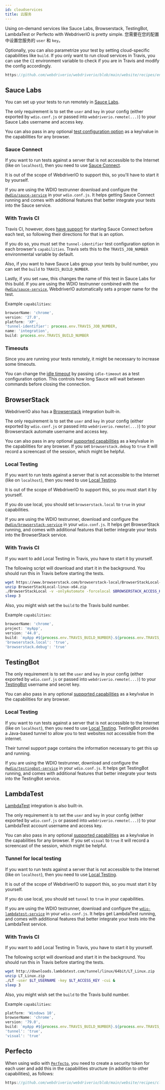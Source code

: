 ```yaml
---
id: cloudservices
title: 云服务
---
```


Using on-demand services like Sauce Labs, Browserstack, TestingBot, LambdaTest or Perfecto with WebdriverIO is pretty simple. 您需要在您的配置中设置您服务的 `user` 和 `key`。

Optionally, you can also parametrize your test by setting cloud-specific capabilities like `build`. If you only want to run cloud services in Travis, you can use the `CI` environment variable to check if you are in Travis and modify the config accordingly.

```js reference useHTTPS
https://github.com/webdriverio/webdriverio/blob/main/website/recipes/env-variables.js
```

## Sauce Labs

You can set up your tests to run remotely in [Sauce Labs](https://saucelabs.com).

The only requirement is to set the `user` and `key` in your config (either exported by `wdio.conf.js` or passed into `webdriverio.remote(...)`) to your Sauce Labs username and access key.

You can also pass in any optional [test configuration option](https://docs.saucelabs.com/dev/test-configuration-options/) as a key/value in the capabilities for any browser.

### Sauce Connect

If you want to run tests against a server that is not accessible to the Internet (like on `localhost`), then you need to use [Sauce Connect](https://docs.saucelabs.com/secure-connections/#sauce-connect-proxy).

It is out of the scope of WebdriverIO to support this, so you'll have to start it by yourself.

If you are using the WDIO testrunner download and configure the [`@wdio/sauce-service`](https://github.com/webdriverio/webdriverio/tree/main/packages/wdio-sauce-service) in your `wdio.conf.js`. It helps getting Sauce Connect running and comes with additional features that better integrate your tests into the Sauce service.

### With Travis CI

Travis CI, however, does [have support](http://docs.travis-ci.com/user/sauce-connect/#Setting-up-Sauce-Connect) for starting Sauce Connect before each test, so following their directions for that is an option.

If you do so, you must set the `tunnel-identifier` test configuration option in each browser's `capabilities`. Travis sets this to the `TRAVIS_JOB_NUMBER` environmental variable by default.

Also, if you want to have Sauce Labs group your tests by build number, you can set the `build` to `TRAVIS_BUILD_NUMBER`.

Lastly, if you set `name`, this changes the name of this test in Sauce Labs for this build. If you are using the WDIO testrunner combined with the [`@wdio/sauce-service`](https://github.com/webdriverio/webdriverio/tree/main/packages/wdio-sauce-service), WebdriverIO automatically sets a proper name for the test.

Example `capabilities`:

```javascript
browserName: 'chrome',
version: '27.0',
platform: 'XP',
'tunnel-identifier': process.env.TRAVIS_JOB_NUMBER,
name: 'integration',
build: process.env.TRAVIS_BUILD_NUMBER
```

### Timeouts

Since you are running your tests remotely, it might be necessary to increase some timeouts.

You can change the [idle timeout](https://docs.saucelabs.com/dev/test-configuration-options/#idletimeout) by passing `idle-timeout` as a test configuration option. This controls how long Sauce will wait between commands before closing the connection.

## BrowserStack

WebdriverIO also has a [Browserstack](https://www.browserstack.com) integration built-in.

The only requirement is to set the `user` and `key` in your config (either exported by `wdio.conf.js` or passed into `webdriverio.remote(...)`) to your Browserstack automate username and access key.

You can also pass in any optional [supported capabilities](https://www.browserstack.com/automate/capabilities) as a key/value in the capabilities for any browser. If you set `browserstack.debug` to `true` it will record a screencast of the session, which might be helpful.

### Local Testing

If you want to run tests against a server that is not accessible to the Internet (like on `localhost`), then you need to use [Local Testing](https://www.browserstack.com/local-testing#command-line).

It is out of the scope of WebdriverIO to support this, so you must start it by yourself.

If you do use local, you should set `browserstack.local` to `true` in your capabilities.

If you are using the WDIO testrunner, download and configure the [`@wdio/browserstack-service`](https://github.com/webdriverio/webdriverio/tree/master/packages/wdio-browserstack-service) in your `wdio.conf.js`. It helps get BrowserStack running, and comes with additional features that better integrate your tests into the BrowserStack service.

### With Travis CI

If you want to add Local Testing in Travis, you have to start it by yourself.

The following script will download and start it in the background. You should run this in Travis before starting the tests.

```sh
wget https://www.browserstack.com/browserstack-local/BrowserStackLocal-linux-x64.zip
unzip BrowserStackLocal-linux-x64.zip
./BrowserStackLocal -v -onlyAutomate -forcelocal $BROWSERSTACK_ACCESS_KEY &
sleep 3
```

Also, you might wish set the `build` to the Travis build number.

Example `capabilities`:

```javascript
browserName: 'chrome',
project: 'myApp',
version: '44.0',
build: `myApp #${process.env.TRAVIS_BUILD_NUMBER}.${process.env.TRAVIS_JOB_NUMBER}`,
'browserstack.local': 'true',
'browserstack.debug': 'true'
```

## TestingBot

The only requirement is to set the `user` and `key` in your config (either exported by `wdio.conf.js` or passed into `webdriverio.remote(...)`) to your [TestingBot](https://testingbot.com) username and secret key.

You can also pass in any optional [supported capabilities](https://testingbot.com/support/other/test-options) as a key/value in the capabilities for any browser.

### Local Testing

If you want to run tests against a server that is not accessible to the Internet (like on `localhost`), then you need to use [Local Testing](https://testingbot.com/support/other/tunnel). TestingBot provides a Java-based tunnel to allow you to test websites not accessible from the internet.

Their tunnel support page contains the information necessary to get this up and running.

If you are using the WDIO testrunner, download and configure the [`@wdio/testingbot-service`](https://github.com/webdriverio/webdriverio/tree/main/packages/wdio-testingbot-service) in your `wdio.conf.js`. It helps get TestingBot running, and comes with additional features that better integrate your tests into the TestingBot service.

## LambdaTest

[LambdaTest](https://www.lambdatest.com) integration is also built-in.

The only requirement is to set the `user` and `key` in your config (either exported by `wdio.conf.js` or passed into `webdriverio.remote(...)`) to your LambdaTest account username and access key.

You can also pass in any optional [supported capabilities](https://www.lambdatest.com/capabilities-generator/) as a key/value in the capabilities for any browser. If you set `visual` to `true` it will record a screencast of the session, which might be helpful.

### Tunnel for local testing

If you want to run tests against a server that is not accessible to the Internet (like on `localhost`), then you need to use [Local Testing](https://www.lambdatest.com/support/docs/testing-locally-hosted-pages/).

It is out of the scope of WebdriverIO to support this, so you must start it by yourself.

If you do use local, you should set `tunnel` to `true` in your capabilities.

If you are using the WDIO testrunner, download and configure the [`wdio-lambdatest-service`](https://github.com/LambdaTest/wdio-lambdatest-service) in your `wdio.conf.js`. It helps get LambdaTest running, and comes with additional features that better integrate your tests into the LambdaTest service.

### With Travis CI

If you want to add Local Testing in Travis, you have to start it by yourself.

The following script will download and start it in the background. You should run this in Travis before starting the tests.

```sh
wget http://downloads.lambdatest.com/tunnel/linux/64bit/LT_Linux.zip
unzip LT_Linux.zip
./LT -user $LT_USERNAME -key $LT_ACCESS_KEY -cui &
sleep 3
```

Also, you might wish set the `build` to the Travis build number.

Example `capabilities`:

```javascript
platform: 'Windows 10',
browserName: 'chrome',
version: '79.0',
build: `myApp #${process.env.TRAVIS_BUILD_NUMBER}.${process.env.TRAVIS_JOB_NUMBER}`,
'tunnel': 'true',
'visual': 'true'
```

## Perfecto

When using wdio with [`Perfecto`](https://www.perfecto.io), you need to create a security token for each user and add this in the capabilities structure (in addition to other capabilities), as follows:

```js reference useHTTPS
https://github.com/webdriverio/webdriverio/blob/main/website/recipes/cloud/perfecto.js
```
